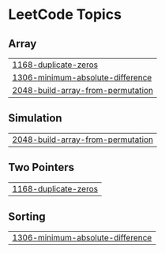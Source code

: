 

<!---LeetCode Topics Start-->
# LeetCode Topics
## Array
|  |
| ------- |
| [1168-duplicate-zeros](https://github.com/solomon-2105/DSA/tree/master/1168-duplicate-zeros) |
| [1306-minimum-absolute-difference](https://github.com/solomon-2105/DSA/tree/master/1306-minimum-absolute-difference) |
| [2048-build-array-from-permutation](https://github.com/solomon-2105/DSA/tree/master/2048-build-array-from-permutation) |
## Simulation
|  |
| ------- |
| [2048-build-array-from-permutation](https://github.com/solomon-2105/DSA/tree/master/2048-build-array-from-permutation) |
## Two Pointers
|  |
| ------- |
| [1168-duplicate-zeros](https://github.com/solomon-2105/DSA/tree/master/1168-duplicate-zeros) |
## Sorting
|  |
| ------- |
| [1306-minimum-absolute-difference](https://github.com/solomon-2105/DSA/tree/master/1306-minimum-absolute-difference) |
<!---LeetCode Topics End-->